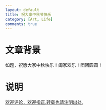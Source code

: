 ```yaml
---
layout: default
title: 祝大家中秋节快乐
category: [Art, Life]
comments: true
---
```



# 文章背景
如题，祝愿大家中秋快乐！阖家欢乐！团团圆圆！













# 说明


[欢迎评论，欢迎指正,转载也请注明出处.](https://wangkun19930608.github.io/art/life/2019/09/13/min-autumn/)





